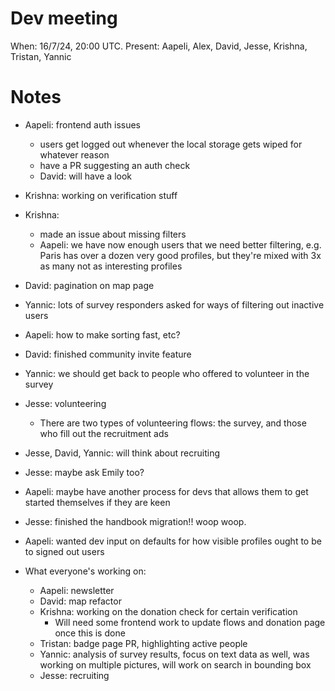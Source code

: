 # Dev meeting

When: 16/7/24, 20:00 UTC.
Present: Aapeli, Alex, David, Jesse, Krishna, Tristan, Yannic

# Notes

* Aapeli: frontend auth issues
  - users get logged out whenever the local storage gets wiped for whatever reason
  - have a PR suggesting an auth check
  - David: will have a look
* Krishna: working on verification stuff
* Krishna:
  - made an issue about missing filters
  - Aapeli: we have now enough users that we need better filtering, e.g. Paris has over a dozen very good profiles, but they're mixed with 3x as many not as interesting profiles
* David: pagination on map page
* Yannic: lots of survey responders asked for ways of filtering out inactive users
* Aapeli: how to make sorting fast, etc?
* David: finished community invite feature
* Yannic: we should get back to people who offered to volunteer in the survey
* Jesse: volunteering
  - There are two types of volunteering flows: the survey, and those who fill out the recruitment ads
* Jesse, David, Yannic: will think about recruiting
* Jesse: maybe ask Emily too?
* Aapeli: maybe have another process for devs that allows them to get started themselves if they are keen
* Jesse: finished the handbook migration!! woop woop.
* Aapeli: wanted dev input on defaults for how visible profiles ought to be to signed out users

* What everyone's working on:
  - Aapeli: newsletter
  - David: map refactor
  - Krishna: working on the donation check for certain verification
    * Will need some frontend work to update flows and donation page once this is done
  - Tristan: badge page PR, highlighting active people
  - Yannic: analysis of survey results, focus on text data as well, was working on multiple pictures, will work on search in bounding box
  - Jesse: recruiting
